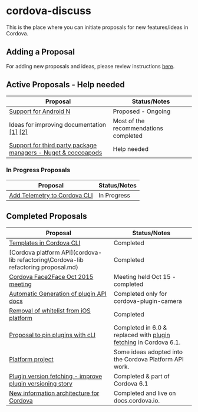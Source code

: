 # cordova-discuss
This is the place where you can initiate proposals for new features/ideas in Cordova.

## Adding a Proposal
For adding new proposals and ideas, please review instructions [here](proposals/README.md).

## Active Proposals - Help needed

| Proposal | Status/Notes
|----------|-------------------
| [Support for Android N](proposals/android-n-support.md) | Proposed - Ongoing 
| Ideas for improving documentation [[1]](proposals/ImprovedDocumentation.md) [[2]](proposals/ImproveCordovaDocumentation.md) | Most of the recommendations completed | 
| [Support for third party package managers - Nuget & coccoapods](proposals/ThirdPartyPackageManagers.md) | Help needed |

### In Progress Proposals
| Proposal | Status/Notes
|----------|-------------------
| [Add Telemetry to Cordova CLI](proposals/Telemetry.md) | In Progress

## Completed Proposals
| Proposal | Status/Notes
|----------|-------------------
| [Templates in Cordova CLI](proposals/CLI-Templates.md) | Completed |
| [Cordova platform API](cordova-lib refactoring\Cordova-lib refactoring proposal.md) | Completed | 
| [Cordova Face2Face Oct 2015 meeting](proposals/Face2Face-Oct15.md) | Meeting held Oct 15 - completed |
| [Automatic Generation of plugin API docs](proposals/ImprovedDocumentationGenerator.md) | Completed only for cordova-plugin-camera |
| [Removal of whitelist from iOS platform](proposals/ios-whitelist-removal.md) | Completed 
| [Proposal to pin plugins with cLI](proposals/pinningAndVersioning.md) | Completed in 6.0 & replaced with [plugin fetching](proposals/plugin-version-fetching.md) in Cordova 6.1. 
| [Platform project](proposals/PlatformProject.md) | Some ideas adopted into the Cordova Platform API work.
| [Plugin version fetching - improve plugin versioning story](proposals/plugin-version-fetching.md) | Completed & part of Cordova 6.1
| [New information architecture for Cordova](proposals/NewInformationArchitecture.md) | Completed and live on docs.cordova.io.

